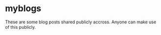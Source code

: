 # myblogs

These are some blog posts shared publicly accross. Anyone can make use of this publicly. 
